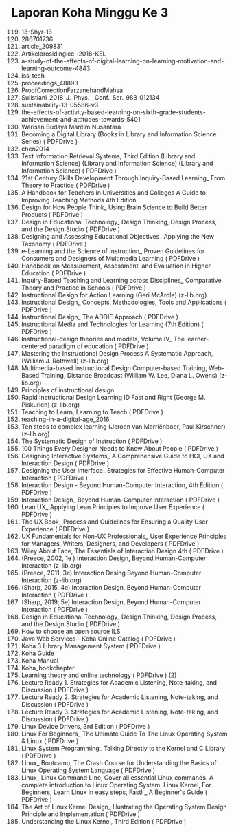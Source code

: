 # Laporan Koha Minggu Ke 3
119. 13-Shyr-13
120. 286701736
121. article_209831
122. Artikelprosidingice-i2016-KEL
123. a-study-of-the-effects-of-digital-learning-on-learning-motivation-and-learning-outcome-4843
124. iss_tech
125. proceedings_48893
126. ProofCorrectionFarzanehandMahsa
127. Sulistiani_2018_J._Phys.__Conf._Ser._983_012134
128. sustainability-13-05586-v3
129. the-effects-of-activity-based-learning-on-sixth-grade-students-achievement-and-attitudes-towards-5401
130. Warisan Budaya Maritim Nusantara
131. Becoming a Digital Library (Books in Library and Information Science Series) ( PDFDrive )
132. chen2014
133. Text Information Retrieval Systems, Third Edition (Library and Information Science) (Library and Information Science) (Library and Information Science) ( PDFDrive )
134. 21st Century Skills Development Through Inquiry-Based Learning_ From Theory to Practice ( PDFDrive )
135. A Handbook for Teachers in Universities and Colleges  A Guide to Improving Teaching Methods 4th Edition
136. Design for How People Think_ Using Brain Science to Build Better Products ( PDFDrive )
137. Design in Educational Technology_ Design Thinking, Design Process, and the Design Studio ( PDFDrive )
138. Designing and Assessing Educational Objectives_ Applying the New Taxonomy ( PDFDrive )
139. e-Learning and the Science of Instruction_ Proven Guidelines for Consumers and Designers of Multimedia Learning ( PDFDrive )
140. Handbook on Measurement, Assessment, and Evaluation in Higher Education ( PDFDrive )
141. Inquiry-Based Teaching and Learning across Disciplines_ Comparative Theory and Practice in Schools ( PDFDrive )
142. Instructional Design for Action Learning (Geri McArdle) (z-lib.org)
143. Instructional Design_ Concepts, Methodologies, Tools and Applications     ( PDFDrive )
144. Instructional Design_ The ADDIE Approach ( PDFDrive )
145. Instructional Media and Technologies for Learning (7th Edition) ( PDFDrive )
146. Instructional-design theories and models, Volume IV_ The learner-centered paradigm of education ( PDFDrive )
147. Mastering the Instructional Design Process  A Systematic Approach, (William J. Rothwell) (z-lib.org)
148. Multimedia-based Instructional Design Computer-based Training, Web-Based Training, Distance Broadcast (William W. Lee, Diana L. Owens) (z-lib.org)
149. Principles of instructional design
150. Rapid Instructional Design Learning ID Fast and Right (George M. Piskurich) (z-lib.org)
151. Teaching to Learn, Learning to Teach ( PDFDrive )
152. teaching-in-a-digital-age_2016
153. Ten steps to complex learning (Jeroen van Merriënboer, Paul Kirschner) (z-lib.org)
154. The Systematic Design of Instruction ( PDFDrive )
155. 100 Things Every Designer Needs to Know About People ( PDFDrive )
156. Designing Interactive Systems_ A Comprehensive Guide to HCI, UX and Interaction Design ( PDFDrive )
157. Designing the User Interface_ Strategies for Effective Human-Computer Interaction ( PDFDrive )
158. Interaction Design - Beyond Human-Computer Interaction, 4th Edition ( PDFDrive )
159. Interaction Design_ Beyond Human-Computer Interaction ( PDFDrive )
160. Lean UX_ Applying Lean Principles to Improve User Experience ( PDFDrive )
161. The UX Book_ Process and Guidelines for Ensuring a Quality User Experience ( PDFDrive )
162. UX Fundamentals for Non-UX Professionals_ User Experience Principles for Managers, Writers, Designers, and Developers ( PDFDrive )
163. Wiley About Face, The Essentials of Interaction Design 4th ( PDFDrive )
164. (Preece, 2002, 1e ) Interaction Design, Beyond Human-Computer Interaction (z-lib.org)
165. (Preece, 2011, 3e) Interaction Desing Beyond Human-Computer Interaction (z-lib.org)
166. (Sharp, 2015, 4e) Interaction Design, Beyond Human-Computer Interaction ( PDFDrive )
167. (Sharp, 2019, 5e) Interaction Design, Beyond Human-Computer Interaction ( PDFDrive )
168. Design in Educational Technology_ Design Thinking, Design Process, and the Design Studio ( PDFDrive )
169. How to choose an open source ILS
170. Java Web Services - Koha Online Catalog ( PDFDrive )
171. Koha 3 Library Management System ( PDFDrive )
172. Koha Guide
173. Koha Manual
174. Koha_bookchapter
175. Learning theory and online technology ( PDFDrive ) (2)
176. Lecture Ready 1. Strategies for Academic Listening, Note-taking, and Discussion ( PDFDrive )
177. Lecture Ready 2. Strategies for Academic Listening, Note-taking, and Discussion ( PDFDrive )
178. Lecture Ready 3. Strategies for Academic Listening, Note-taking, and Discussion ( PDFDrive )
179. Linux Device Drivers, 3rd Edition   ( PDFDrive )
180. Linux For Beginners_ The Ultimate Guide To The Linux Operating System & Linux ( PDFDrive )
181. Linux System Programming_ Talking Directly to the Kernel and C Library ( PDFDrive )
182. Linux_ Bootcamp, The Crash Course for Understanding the Basics of Linux Operating System Language ( PDFDrive )
183. Linux_ Linux Command Line, Cover all essential Linux commands. A complete introduction to Linux Operating System, Linux Kernel, For Beginners, Learn Linux in easy steps, Fast! _ A Beginner's Guide ( PDFDrive )
184. The Art of Linux Kernel Design_ Illustrating the Operating System Design Principle and Implementation ( PDFDrive )
185. Understanding the Linux Kernel, Third Edition ( PDFDrive )